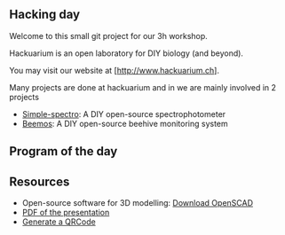 ## Hacking day

Welcome to this small git project for our 3h workshop.

Hackuarium is an open laboratory for DIY biology (and beyond).

You may visit our website at [http://www.hackuarium.ch].

Many projects are done at hackuarium and in we are mainly involved in 2 projects
* [Simple-spectro](https://hackuarium.github.io/simple-spectro): A DIY open-source spectrophotometer
* [Beemos](https://hackuarium.github.io/beemos): A DIY open-source beehive monitoring system

## Program of the day


## Resources

* Open-source software for 3D modelling: 
[Download OpenSCAD](http://www.openscad.org/downloads.html)
* [PDF of the presentation]()
* [Generate a QRCode](qrcode)